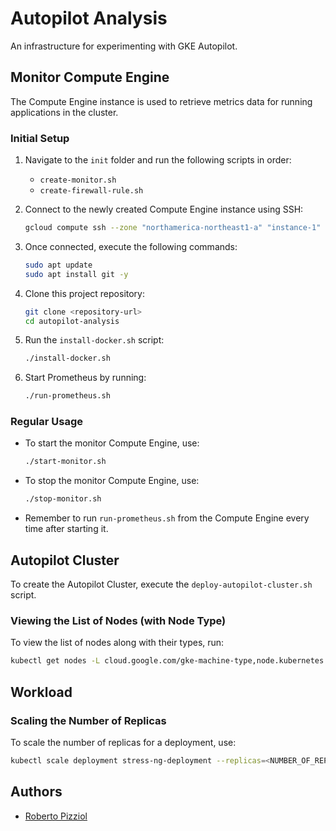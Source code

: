 # Autopilot Analysis
An infrastructure for experimenting with GKE Autopilot.

## Monitor Compute Engine

The Compute Engine instance is used to retrieve metrics data for running applications in the cluster.

### Initial Setup

1. Navigate to the `init` folder and run the following scripts in order:
   - `create-monitor.sh`
   - `create-firewall-rule.sh`

2. Connect to the newly created Compute Engine instance using SSH:
   ```bash
   gcloud compute ssh --zone "northamerica-northeast1-a" "instance-1" --project "syda-autopilot"
   ```

3. Once connected, execute the following commands:
   ```bash
   sudo apt update
   sudo apt install git -y
   ```

4. Clone this project repository:
   ```bash
   git clone <repository-url>
   cd autopilot-analysis
   ```

5. Run the `install-docker.sh` script:
   ```bash
   ./install-docker.sh
   ```

6. Start Prometheus by running:
   ```bash
   ./run-prometheus.sh
   ```

### Regular Usage

- To start the monitor Compute Engine, use:
  ```bash
  ./start-monitor.sh
  ```

- To stop the monitor Compute Engine, use:
  ```bash
  ./stop-monitor.sh
  ```

- Remember to run `run-prometheus.sh` from the Compute Engine every time after starting it.

## Autopilot Cluster

To create the Autopilot Cluster, execute the `deploy-autopilot-cluster.sh` script.

### Viewing the List of Nodes (with Node Type)

To view the list of nodes along with their types, run:

```bash
kubectl get nodes -L cloud.google.com/gke-machine-type,node.kubernetes.io/instance-type
```

## Workload
### Scaling the Number of Replicas

To scale the number of replicas for a deployment, use:

```bash
kubectl scale deployment stress-ng-deployment --replicas=<NUMBER_OF_REPLICAS>
```

## Authors

* [Roberto Pizziol](https://github.com/rpizziol)
